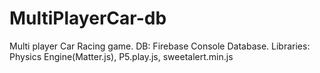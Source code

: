 # MultiPlayerCar-db
Multi player Car Racing game.
DB: Firebase Console Database.
Libraries: Physics Engine(Matter.js), P5.play.js, sweetalert.min.js
